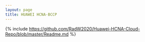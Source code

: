 ```yaml
---
layout: page
title: HUAWEI HCNA-BCCP
---
```



 {% include https://github.com/RadW2020/Huawei-HCNA-Cloud-Repo/blob/master/Readme.md %}
